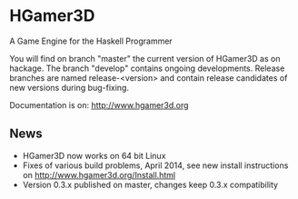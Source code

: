 HGamer3D
========

A Game Engine for the Haskell Programmer

You will find on branch "master" the current version of HGamer3D as on hackage. The branch "develop" contains ongoing developments. Release branches are named release-\<version\> and contain release candidates of new versions during bug-fixing. 

Documentation is on: http://www.hgamer3d.org

News
----
- HGamer3D now works on 64 bit Linux
- Fixes of various build problems, April 2014, see new install instructions on http://www.hgamer3d.org/Install.html
- Version 0.3.x published on master, changes keep 0.3.x compatibility
